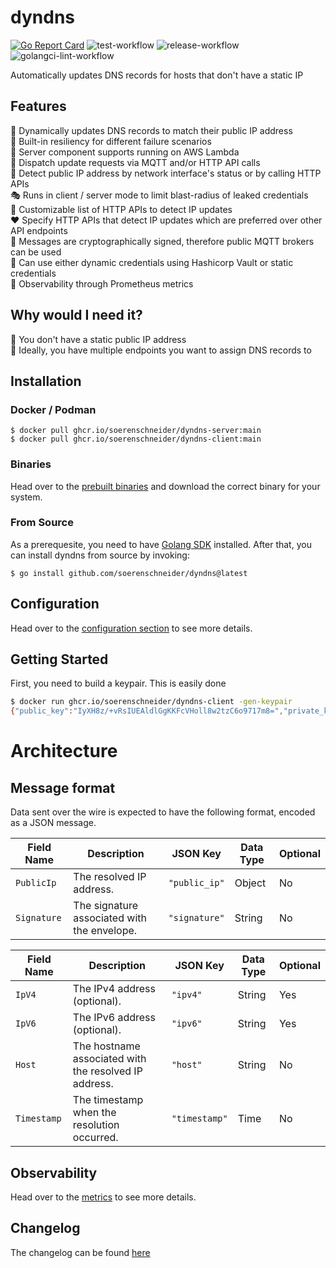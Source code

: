 # dyndns
[![Go Report Card](https://goreportcard.com/badge/github.com/soerenschneider/dyndns)](https://goreportcard.com/report/github.com/soerenschneider/dyndns)
![test-workflow](https://github.com/soerenschneider/dyndns/actions/workflows/test.yaml/badge.svg)
![release-workflow](https://github.com/soerenschneider/dyndns/actions/workflows/release-container.yaml/badge.svg)
![golangci-lint-workflow](https://github.com/soerenschneider/dyndns/actions/workflows/golangci-lint.yaml/badge.svg)

Automatically updates DNS records for hosts that don't have a static IP

## Features

📣 Dynamically updates DNS records to match their public IP address<br/>
🏰 Built-in resiliency for different failure scenarios<br/>
🚢 Server component supports running on AWS Lambda<br/>
🚀 Dispatch update requests via MQTT and/or HTTP API calls<br/>
🚏 Detect public IP address by network interface's status or by calling HTTP APIs<br/>
🎭 Runs in client / server mode to limit blast-radius of leaked credentials<br/>
🔧 Customizable list of HTTP APIs to detect IP updates<br/>
❤️ Specify HTTP APIs that detect IP updates which are preferred over other API endpoints<br/>
🔐 Messages are cryptographically signed, therefore public MQTT brokers can be used<br/>
🔑 Can use either dynamic credentials using Hashicorp Vault or static credentials<br/>
🔭 Observability through Prometheus metrics

## Why would I need it?

📌 You don't have a static public IP address<br/>
🤹 Ideally, you have multiple endpoints you want to assign DNS records to<br/>

## Installation

### Docker / Podman
````shell
$ docker pull ghcr.io/soerenschneider/dyndns-server:main
$ docker pull ghcr.io/soerenschneider/dyndns-client:main
````

### Binaries
Head over to the [prebuilt binaries](https://github.com/soerenschneider/dyndns/releases) and download the correct binary for your system.

### From Source
As a prerequesite, you need to have [Golang SDK](https://go.dev/dl/) installed. After that, you can install dyndns from source by invoking:
```text
$ go install github.com/soerenschneider/dyndns@latest
```

## Configuration

Head over to the [configuration section](docs/configuration.md) to see more details.


## Getting Started

First, you need to build a keypair. This is easily done
```bash
$ docker run ghcr.io/soerenschneider/dyndns-client -gen-keypair
{"public_key":"IyXH8z/+vRsIUEAldlGgKKFcVHoll8w2tzC6o9717m8=","private_key":"h7jrhYupN0LVPnVWqFun6sN+bWNr0B0mh7/mgRaKnhsjJcfzP/69GwhQQCV2UaAooVxUeiWXzDa3MLqj3vXubw=="}
```

# Architecture

## Message format

Data sent over the wire is expected to have the following format, encoded as a JSON message.

| Field Name  | Description                                 | JSON Key      | Data Type | Optional |
|-------------|---------------------------------------------|---------------|-----------|----------|
| `PublicIp`  | The resolved IP address.                    | `"public_ip"` | Object    | No       |
| `Signature` | The signature associated with the envelope. | `"signature"` | String    | No       |


| Field Name  | Description                                           | JSON Key      | Data Type | Optional |
|-------------|-------------------------------------------------------|---------------|-----------|----------|
| `IpV4`      | The IPv4 address (optional).                          | `"ipv4"`      | String    | Yes      |
| `IpV6`      | The IPv6 address (optional).                          | `"ipv6"`      | String    | Yes      |
| `Host`      | The hostname associated with the resolved IP address. | `"host"`      | String    | No       |
| `Timestamp` | The timestamp when the resolution occurred.           | `"timestamp"` | Time      | No       |


## Observability
Head over to the [metrics](docs/metrics.md) to see more details.

## Changelog
The changelog can be found [here](CHANGELOG.md)